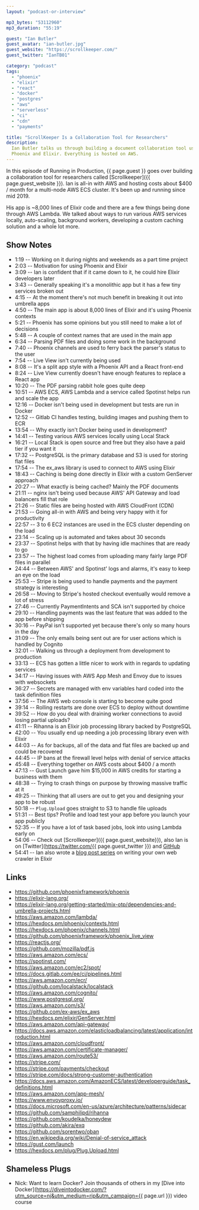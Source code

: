 ```yaml
---
layout: "podcast-or-interview"

mp3_bytes: "53112960"
mp3_duration: "55:19"

guest: "Ian Butler"
guest_avatar: "ian-butler.jpg"
guest_website: "https://scrollkeeper.com/"
guest_twitter: "IanTB01"

category: "podcast"
tags:
  - "phoenix"
  - "elixir"
  - "react"
  - "docker"
  - "postgres"
  - "aws"
  - "serverless"
  - "ci"
  - "cdn"
  - "payments"

title: "ScrollKeeper Is a Collaboration Tool for Researchers"
description:
  Ian Butler talks us through building a document collaboration tool using
  Phoenix and Elixir. Everything is hosted on AWS.
---
```


In this episode of Running in Production, {{ page.guest }} goes over building a
collaboration tool for researchers called [Scrollkeeper]({{ page.guest_website
}}). Ian is all-in with AWS and hosting costs about $400 / month for a
multi-node AWS ECS cluster. It's been up and running since mid 2019.

His app is ~8,000 lines of Elixir code and there are a few things being done
through AWS Lambda. We talked about ways to run various AWS services locally,
auto-scaling, background workers, developing a custom caching solution and a
whole lot more.

## Show Notes

- 1:19 -- Working on it during nights and weekends as a part time project
- 2:03 -- Motivation for using Phoenix and Elixir
- 3:09 -- Ian is confident that if it came down to it, he could hire Elixir developers later
- 3:43 -- Generally speaking it's a monolithic app but it has a few tiny services broken out
- 4:15 -- At the moment there's not much benefit in breaking it out into umbrella apps
- 4:50 -- The main app is about 8,000 lines of Elixir and it's using Phoenix contexts
- 5:21 -- Phoenix has some opinions but you still need to make a lot of decisions
- 5:48 -- A couple of context names that are used in the main app
- 6:34 -- Parsing PDF files and doing some work in the background
- 7:40 -- Phoenix channels are used to ferry back the parser's status to the user
- 7:54 -- Live View isn't currently being used
- 8:08 -- It's a split app style with a Phoenix API and a React front-end
- 8:24 -- Live View currently doesn't have enough features to replace a React app
- 10:20 -- The PDF parsing rabbit hole goes quite deep
- 10:51 -- AWS ECS, AWS Lambda and a service called Spotinst helps run and scale the app
- 12:16 -- Docker isn't being used in development but tests are run in Docker
- 12:52 -- Gitlab CI handles testing, building images and pushing them to ECR
- 13:54 -- Why exactly isn't Docker being used in development?
- 14:41 -- Testing various AWS services locally using Local Stack
- 16:21 -- Local Stack is open source and free but they also have a paid tier if you want it
- 17:32 -- PostgreSQL is the primary database and S3 is used for storing flat files
- 17:54 -- The ex_aws library is used to connect to AWS using Elixir
- 18:43 -- Caching is being done directly in Elixir with a custom GenServer approach
- 20:27 -- What exactly is being cached? Mainly the PDF documents
- 21:11 -- nginx isn't being used because AWS' API Gateway and load balancers fill that role
- 21:26 -- Static files are being hosted with AWS CloudFront (CDN)
- 21:53 -- Going all-in with AWS and being very happy with it for productivity
- 22:57 -- 3 to 6 EC2 instances are used in the ECS cluster depending on the load
- 23:14 -- Scaling up is automated and takes about 30 seconds
- 23:37 -- Spotinst helps with that by having idle machines that are ready to go
- 23:57 -- The highest load comes from uploading many fairly large PDF files in parallel
- 24:44 -- Between AWS' and Spotinst' logs and alarms, it's easy to keep an eye on the load
- 25:53 -- Stripe is being used to handle payments and the payment strategy is interesting
- 26:58 -- Moving to Stripe's hosted checkout eventually would remove a lot of stress
- 27:46 -- Currently PaymentIntents and SCA isn't supported by choice
- 29:10 -- Handling payments was the last feature that was added to the app before shipping
- 30:16 -- PayPal isn't supported yet because there's only so many hours in the day
- 31:09 -- The only emails being sent out are for user actions which is handled by Cognito
- 32:01 -- Walking us through a deployment from development to production
- 33:13 -- ECS has gotten a little nicer to work with in regards to updating services
- 34:17 -- Having issues with AWS App Mesh and Envoy due to issues with websockets
- 36:27 -- Secrets are managed with env variables hard coded into the task definition files
- 37:56 -- The AWS web console is starting to become quite good
- 39:14 -- Rolling restarts are done over ECS to deploy without downtime
- 39:52 -- How do you deal with draining worker connections to avoid losing partial uploads?
- 41:11 -- Rihanna is an Elixir job processing library backed by PostgreSQL
- 42:00 -- You usually end up needing a job processing library even with Elixir
- 44:03 -- As for backups, all of the data and flat files are backed up and could be recovered
- 44:45 -- IP bans at the firewall level helps with denial of service attacks
- 45:48 -- Everything together on AWS costs about $400 / a month
- 47:13 -- Gust Launch gave him $15,000 in AWS credits for starting a business with them
- 48:38 -- Trying to crash things on purpose by throwing massive traffic at it
- 49:25 -- Thinking that all users are out to get you and designing your app to be robust
- 50:18 -- `Plug.Upload` goes straight to S3 to handle file uploads
- 51:31 -- Best tips? Profile and load test your app before you launch your app publicly
- 52:35 -- If you have a lot of task based jobs, look into using Lambda early on
- 54:06 -- Check out [Scrollkeeper]({{ page.guest_website}}), also Ian is on [Twitter](https://twitter.com/{{ page.guest_twitter }}) and [GitHub](https://github.com/GrandathePanda)
- 54:41 -- Ian also wrote a [blog post series](https://www.reddit.com/r/elixir/comments/emdnfo/first_post_in_a_series_on_how_to_build_a_web/) on writing your own web crawler in Elixir

## Links

- <https://github.com/phoenixframework/phoenix>
- <https://elixir-lang.org/>
- <https://elixir-lang.org/getting-started/mix-otp/dependencies-and-umbrella-projects.html>
- <https://aws.amazon.com/lambda/>
- <https://hexdocs.pm/phoenix/contexts.html>
- <https://hexdocs.pm/phoenix/channels.html>
- <https://github.com/phoenixframework/phoenix_live_view>
- <https://reactjs.org/>
- <https://github.com/mozilla/pdf.js>
- <https://aws.amazon.com/ecs/>
- <https://spotinst.com/>
- <https://aws.amazon.com/ec2/spot/>
- <https://docs.gitlab.com/ee/ci/pipelines.html>
- <https://aws.amazon.com/ecr/>
- <https://github.com/localstack/localstack>
- <https://aws.amazon.com/cognito/>
- <https://www.postgresql.org/>
- <https://aws.amazon.com/s3/>
- <https://github.com/ex-aws/ex_aws>
- <https://hexdocs.pm/elixir/GenServer.html>
- <https://aws.amazon.com/api-gateway/>
- <https://docs.aws.amazon.com/elasticloadbalancing/latest/application/introduction.html>
- <https://aws.amazon.com/cloudfront/>
- <https://aws.amazon.com/certificate-manager/>
- <https://aws.amazon.com/route53/>
- <https://stripe.com/>
- <https://stripe.com/payments/checkout>
- <https://stripe.com/docs/strong-customer-authentication>
- <https://docs.aws.amazon.com/AmazonECS/latest/developerguide/task_definitions.html>
- <https://aws.amazon.com/app-mesh/>
- <https://www.envoyproxy.io/>
- <https://docs.microsoft.com/en-us/azure/architecture/patterns/sidecar>
- <https://github.com/samphilipd/rihanna>
- <https://github.com/koudelka/honeydew>
- <https://github.com/akira/exq>
- <https://github.com/sorentwo/oban>
- <https://en.wikipedia.org/wiki/Denial-of-service_attack>
- <https://gust.com/launch>
- <https://hexdocs.pm/plug/Plug.Upload.html>

## Shameless Plugs

- Nick: Want to learn Docker? Join thousands of others in my
  [Dive into Docker](https://diveintodocker.com/?utm_source=nj&utm_medium=rip&utm_campaign={{ page.url }})
  video course
